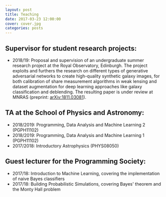 ```yaml
---
layout: post
title: Teaching
date: 2017-03-23 12:00:00
cover: cover.jpg
categories: posts
---
```



## Supervisor for student research projects:

* 2018/19: Proposal and supervision of an undergraduate summer research project at the Royal Observatory, Edinburgh. The project exploits and furthers the research on different types of generative adversarial networks to create high-quality synthetic galaxy images, for both calibration of share measurement algorithms in weak lensing and dataset augmentation for deep learning approaches like galaxy classification and deblending. The resulting paper is under review at MNRAS (preprint: [arXiv:1811.03081](https://arxiv.org/abs/1811.03081)).

## TA at the School of Physics and Astronomy:

* 2018/2019: Programming, Data Analysis and Machine Learning 2 (PGPH11102)
* 2018/2019: Programming, Data Analysis and Machine Learning 1 (PGPH11102)
* 2017/2018: Introductory Astrophysics (PHYS08050)

## Guest lecturer for the Programming Society:

* 2017/18: Introduction to Machine Learning, covering the implementation of naive Bayes classifiers
* 2017/18: Building Probabilistic Simulations, covering Bayes' theorem and the Monty Hall problem

<br>
